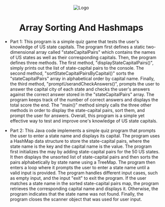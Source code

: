 <p align="center">
<img src="https://i.imgur.com/XRFSxb8.png" alt="Logo"/>
</p>

<h1 align="center">Array Sorting And Hashmaps</h1>


- Part 1: This program is a simple quiz game that tests the user's knowledge of US state capitals. The program first
defines a static two-dimensional array called "stateCapitalPairs" which contains the names of US states as
well as their corresponding capitals. Then, the program defines three methods. The first method, 
"displayStateCapitalPairs()", simply prints out the list of state-capital pairs to the console. The second
method, "sortStateCapitalPairsByCapital()" sorts the "stateCapitalPairs" array in alphabetical order by 
capital name. Finally, the third method, "promptUserandCheckAnswers()", prompts the user to answer the 
capital city of each state and checks the user's answers against the correct answer stored in the 
"stateCapitalPairs" array. The program keeps track of the number of correct answers and displays the total
score the end. The "main()" method simply calls the three other methods in order to display the 
state-capital pairs, sort them, and prompt the user for answers. Overall, this program is a simple yet 
effective way to test and improve one's knowledge of US state capitals.

- Part 2: This Java code implements a simple quiz program that prompts the user to enter a state name and displays its 
capital. The program uses a HashMap data structure to store the state-capital pairs, where the state name is the
key and the capital name is the value. The program first initializes the may by adding state-capital pairs for 
the 50 US states. It then displays the unsorted list of state-capital pairs and then sorts the pairs 
alphabetically by state name using a TreeMap. The program then enters a loop where it prompts the user to enter 
a state name until a valid input is provided. The program handles different input cases, such as empty input, 
and the input "exit" to exit the program. If the user matches a state name in the sorted state-capital pairs map,
the program retrieves the corresponding capital name and displays it. Otherwise, the program indicates that the 
state name was not found. Finally, the program closes the scanner object that was used for user input. 
